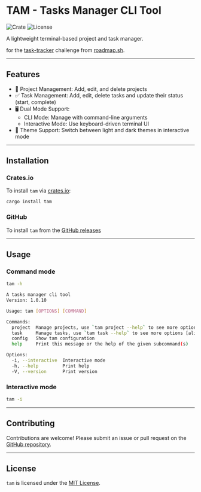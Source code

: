 # TAM - Tasks Manager CLI Tool

![Crate](https://img.shields.io/crates/v/tam)
![License](https://img.shields.io/badge/license-MIT-blue.svg)

A lightweight terminal-based project and task manager.

for the [task-tracker](https://roadmap.sh/projects/task-tracker) challenge from [roadmap.sh](https://roadmap.sh/).


<!-- ![Demo GIF](assets/demo.gif) -->

---

## Features
- 📁 Project Management: Add, edit, and delete projects
- ✅ Task Management: Add, edit, delete tasks and update their status (start, complete)
- 🖥 Dual Mode Support:
	* CLI Mode: Manage with command-line arguments
	* Interactive Mode: Use keyboard-driven terminal UI
- 🎨 Theme Support: Switch between light and dark themes in interactive mode

---

## Installation

### Crates.io
To install `tam` via [crates.io](https://crates.io):

```bash
cargo install tam
```

### GitHub
To install `tam` from the [GitHub releases](https://github.com/wst7/tam/releases)

---

## Usage

### Command mode
```bash
tam -h
```

```bash
A tasks manager cli tool
Version: 1.0.10

Usage: tam [OPTIONS] [COMMAND]

Commands:
  project  Manage projects, use `tam project --help` to see more options [aliases: p]
  task     Manage tasks, use `tam task --help` to see more options [aliases: t]
  config   Show tam configuration
  help     Print this message or the help of the given subcommand(s)

Options:
  -i, --interactive  Interactive mode
  -h, --help         Print help
  -V, --version      Print version

```

### Interactive mode
```bash
tam -i
```
---

## Contributing

Contributions are welcome! Please submit an issue or pull request on the [GitHub repository](https://github.com/wst7/tam).

---

## License

`tam` is licensed under the [MIT License](LICENSE).
